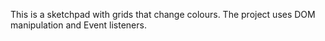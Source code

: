 This is a sketchpad with grids that change colours. The project uses DOM manipulation and Event listeners.

